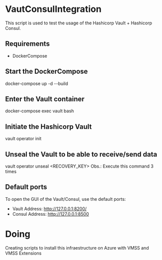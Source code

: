 # VautConsulIntegration
This script is used to test the usage of the Hashicorp Vault + Hashicorp Consul.

## Requirements
- DockerCompose

## Start the DockerCompose
docker-compose up -d --build

## Enter the Vault container
docker-compose exec vault bash

## Initiate the Hashicorp Vault
vault operator init

## Unseal the Vault to be able to receive/send data
vault operator unseal <RECOVERY_KEY>
Obs.: Execute this command 3 times

## Default ports
To open the GUI of the Vault/Consul, use the default ports:
- Vault Address: http://127.0.0.1:8200/
- Consul Address: http://127.0.0.1:8500

# Doing
Creating scripts to install this infraestructure on Azure with VMSS and VMSS Extensions